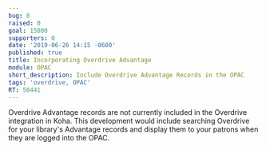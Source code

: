 ```yaml
---
bug: 0
raised: 0
goal: 15000
supporters: 0
date: '2019-06-26 14:15 -0600'
published: true
title: Incorporating Overdrive Advantage
module: OPAC
short_description: Include Overdrive Advantage Records in the OPAC
tags: 'overdrive, OPAC'
RT: 58441
---
```

Overdrive Advantage records are not currently included in the Overdrive integration in Koha.  This development would include searching Overdrive for your library's Advantage records and display them to your patrons when they are logged into the OPAC.
